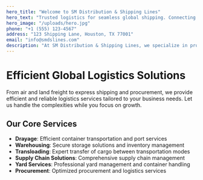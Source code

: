 ```yaml
---
hero_title: "Welcome to SM Distribution & Shipping Lines"
hero_text: "Trusted logistics for seamless global shipping. Connecting businesses worldwide with reliable, efficient, and secure shipping solutions."
hero_image: "/uploads/hero.jpg"
phone: "+1 (555) 123-4567"
address: "123 Shipping Lane, Houston, TX 77001"
email: "info@smdslines.com"
description: "At SM Distribution & Shipping Lines, we specialize in providing efficient, secure, and timely shipping solutions to businesses worldwide. With a strong global network and a commitment to excellence, we ensure that your cargo reaches its destination safely and on schedule."
---
```


# Efficient Global Logistics Solutions

From air and land freight to express shipping and procurement, we provide efficient and reliable logistics services tailored to your business needs. Let us handle the complexities while you focus on growth.

## Our Core Services

- **Drayage**: Efficient container transportation and port services
- **Warehousing**: Secure storage solutions and inventory management
- **Transloading**: Expert transfer of cargo between transportation modes
- **Supply Chain Solutions**: Comprehensive supply chain management
- **Yard Services**: Professional yard management and container handling
- **Procurement**: Optimized procurement and logistics services